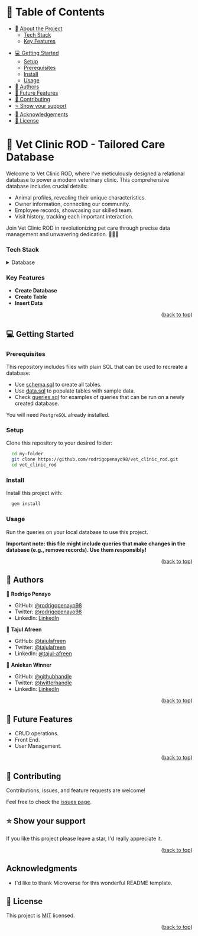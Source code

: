<!-- TABLE OF CONTENTS -->

# 📗 Table of Contents

- [📖 About the Project](#about-project)
    - [Tech Stack](#tech-stack)
    - [Key Features](#key-features)
<!-- - [🚀 Live Demo](#live-demo) -->
- [💻 Getting Started](#getting-started)
  - [Setup](#setup)
  - [Prerequisites](#prerequisites)
  - [Install](#install)
  - [Usage](#usage)
  <!-- - [Run tests](#run-tests) -->
- [👥 Authors](#authors)
- [🔭 Future Features](#future-features)
- [🤝 Contributing](#contributing)
- [⭐️ Show your support](#support)
- [🙏 Acknowledgements](#acknowledgements)
- [📝 License](#license)

# 🐾 Vet Clinic ROD - Tailored Care Database

Welcome to Vet Clinic ROD, where I've meticulously designed a relational database to power a modern veterinary clinic. This comprehensive database includes crucial details:

- Animal profiles, revealing their unique characteristics.
- Owner information, connecting our community.
- Employee records, showcasing our skilled team.
- Visit history, tracking each important interaction.

Join Vet Clinic ROD in revolutionizing pet care through precise data management and unwavering dedication. 🏥🐶🐱

### Tech Stack <a name="tech-stack"></a>

<!-- <details>
  <summary>Client</summary>
  <ul>
    <li>HTML and CSS</li>
    <li>JavaScript</li>
    <li>React & Redux</li>
  </ul>
</details> -->

<details>
  <summary>Database</summary>
  <ul>
    <li>PostgreSQL</li>
  </ul>
</details>

<!-- Features -->

### Key Features <a name="key-features"></a>

- **Create Database**
- **Create Table**
- **Insert Data**

<p align="right">(<a href="#readme-top">back to top</a>)</p>

<!-- LIVE DEMO -->

<!-- ## 🚀 Live Demo <a name="live-demo"></a>

- [Deployed App](https://)

<p align="right">(<a href="#readme-top">back to top</a>)</p> -->

<!-- GETTING STARTED -->

## 💻 Getting Started <a name="getting-started"></a>

### Prerequisites

This repository includes files with plain SQL that can be used to recreate a database:

- Use [schema.sql](./schema.sql) to create all tables.
- Use [data.sql](./data.sql) to populate tables with sample data.
- Check [queries.sql](./queries.sql) for examples of queries that can be run on a newly created database.

You will need `PostgreSQL` already installed.


### Setup

Clone this repository to your desired folder:
```sh
  cd my-folder
  git clone https://github.com/rodrigopenayo98/vet_clinic_rod.git
  cd vet_clinic_rod
```

### Install

Install this project with:

```sh
  gem install
```

### Usage
Run the queries on your local database to use this project.

**Important note: this file might include queries that make changes in the database (e.g., remove records). Use them responsibly!**

<!-- ### Run tests

To run tests, run the following command:

```sh
 npx stylelint "**/*.{css,scss}"
```

```sh
 npx eslint "**/*.{js,jsx}"
``` -->

<p align="right">(<a href="#readme-top">back to top</a>)</p>

## 👥 Authors <a name="authors"></a>

👤 **Rodrigo Penayo**

- GitHub: [@rodrigopenayo98](https://github.com/rodrigopenayo98)
- Twitter: [@rodrigopenayo98](https://twitter.com/rodrigopenayo98)
- LinkedIn: [LinkedIn](https://www.linkedin.com/in/rodrigo-penayo-391226158/)

👤 **Tajul Afreen**

- GitHub: [@tajulafreen](https://github.com/tajulafreen)
- Twitter: [@tajulafreen](https://twitter.com/tajulafreen)
- LinkedIn: [@tajul-afreen](https://www.linkedin.com/in/tajul-afreen/)

👤 **Aniekan Winner**

- GitHub: [@githubhandle](https://github.com/DevaWinner)
- Twitter: [@twitterhandle](https://twitter.com/WinnerDevq)
- LinkedIn: [LinkedIn](https://www.linkedin.com/in/winnera/)

<p align="right">(<a href="#readme-top">back to top</a>)</p

<!-- FUTURE FEATURES -->

## 🔭 Future Features <a name="future-features"></a>

- CRUD operations.
- Front End.
- User Management.

<p align="right">(<a href="#readme-top">back to top</a>)</p>

<!-- CONTRIBUTING -->

## 🤝 Contributing <a name="contributing"></a>

Contributions, issues, and feature requests are welcome!

Feel free to check the [issues page](https://github.com/rodrigopenayo98/vet_clinic_rod/issues).

<!-- SUPPORT -->

## ⭐️ Show your support <a name="support"></a>

If you like this project please leave a star, I'd really appreciate it.

<p align="right">(<a href="#readme-top">back to top</a>)</p>

## Acknowledgments <a name="acknowledgements"></a>

- I'd like to thank Microverse for this wonderful README template.

<!-- LICENSE -->

## 📝 License
This project is [MIT](./MIT.md) licensed.

<p align="right">(<a href="#readme-top">back to top</a>)</p>
